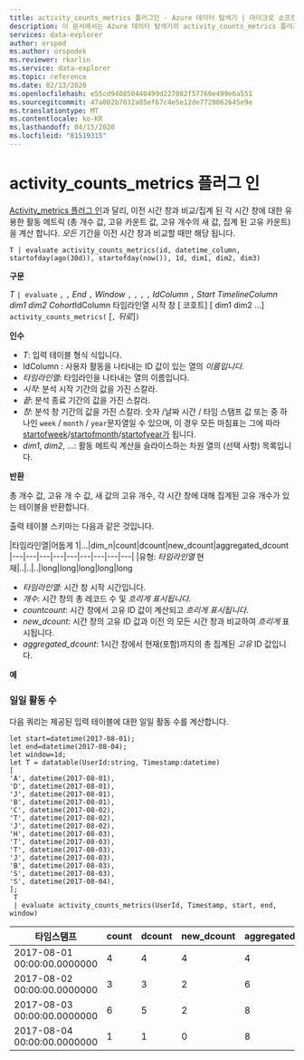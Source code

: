 ```yaml
---
title: activity_counts_metrics 플러그인 - Azure 데이터 탐색기 | 마이크로 소프트 문서
description: 이 문서에서는 Azure 데이터 탐색기의 activity_counts_metrics 플러그인에 대해 설명합니다.
services: data-explorer
author: orspod
ms.author: orspodek
ms.reviewer: rkarlin
ms.service: data-explorer
ms.topic: reference
ms.date: 02/13/2020
ms.openlocfilehash: e55cd940850440499d227082f57769e499e6a551
ms.sourcegitcommit: 47a002b7032a05ef67c4e5e12de7720062645e9e
ms.translationtype: MT
ms.contentlocale: ko-KR
ms.lasthandoff: 04/15/2020
ms.locfileid: "81519315"
---
```

# <a name="activity_counts_metrics-plugin"></a>activity_counts_metrics 플러그 인

[Activity_metrics 플러그 인](activity-metrics-plugin.md)과 달리, 이전 시간 창과 비교/집계 된 각 시간 창에 대한 유용한 활동 메트릭 (총 개수 값, 고유 카운트 값, 고유 개수의 새 값, 집계 된 고유 카운트)을 계산 합니다. *모든* 기간을 이전 시간 창과 비교할 때만 해당 됩니다.

```kusto
T | evaluate activity_counts_metrics(id, datetime_column, startofday(ago(30d)), startofday(now()), 1d, dim1, dim2, dim3)
```

**구문**

*T* `| evaluate` `,` `,` *End* `,` *Window* `,` `,` `,` `,` *IdColumn* `,` *Start* *TimelineColumn* *dim1* *dim2* *Cohort*IdColumn 타임라인열 시작 창 [ 코호트] [ dim1 dim2 ...] `activity_counts_metrics(` [`,` *뒤로*]`)`

**인수**

* *T*: 입력 테이블 형식 식입니다.
* IdColumn : 사용자 활동을 나타내는 ID 값이 있는 열의 *이름입니다.* 
* *타임라인열*: 타임라인을 나타내는 열의 이름입니다.
* *시작*: 분석 시작 기간의 값을 가진 스칼라.
* *끝*: 분석 종료 기간의 값을 가진 스칼라.
* *창*: 분석 창 기간의 값을 가진 스칼라. 숫자 /날짜 시간 / 타임 스탬프 값 또는 중 하나인 `week` / `month` / `year`문자열일 수 있으며, 이 경우 모든 마침표는 그에 따라 [startofweek](startofweekfunction.md)/[startofmonth](startofmonthfunction.md)/[startofyear가](startofyearfunction.md) 됩니다. 
* *dim1*, *dim2*, ...: 활동 메트릭 계산을 슬라이스하는 차원 열의 (선택 사항) 목록입니다.

**반환**

총 개수 값, 고유 개 수 값, 새 값의 고유 개수, 각 시간 창에 대해 집계된 고유 개수가 있는 테이블을 반환합니다.

출력 테이블 스키마는 다음과 같은 것입니다.

|타임라인열|어둡게 1|...|dim_n|count|dcount|new_dcount|aggregated_dcount
|---|---|---|---|---|---|---|---|---|
|유형: *타임라인열* 현재|..|..|..|long|long|long|long|long


* *타임라인열*: 시간 창 시작 시간입니다.
* *개수*: 시간 창의 총 레코드 수 및 *흐리게 표시됩니다.*
* *countcount*: 시간 창에서 고유 ID 값이 계산되고 *흐리게 표시됩니다.*
* *new_dcount*: 시간 창의 고유 ID 값과 이전 의 모든 시간 창과 비교하여 *흐리게* 표시됩니다. 
* *aggregated_dcount*: 1시간 창에서 현재(포함)까지의 총 집계된 *고유* ID 값입니다.

**예**

### <a name="daily-activity-counts"></a>일일 활동 수 

다음 쿼리는 제공된 입력 테이블에 대한 일일 활동 수를 계산합니다.

```kusto
let start=datetime(2017-08-01);
let end=datetime(2017-08-04);
let window=1d;
let T = datatable(UserId:string, Timestamp:datetime)
[
'A', datetime(2017-08-01),
'D', datetime(2017-08-01), 
'J', datetime(2017-08-01),
'B', datetime(2017-08-01),
'C', datetime(2017-08-02),  
'T', datetime(2017-08-02),
'J', datetime(2017-08-02),
'H', datetime(2017-08-03),
'T', datetime(2017-08-03),
'T', datetime(2017-08-03),
'J', datetime(2017-08-03),
'B', datetime(2017-08-03),
'S', datetime(2017-08-03),
'S', datetime(2017-08-04),
];
 T 
 | evaluate activity_counts_metrics(UserId, Timestamp, start, end, window)
```

|타임스탬프|count|dcount|new_dcount|aggregated_dcount|
|---|---|---|---|---|
|2017-08-01 00:00:00.0000000|4|4|4|4|
|2017-08-02 00:00:00.0000000|3|3|2|6|
|2017-08-03 00:00:00.0000000|6|5|2|8|
|2017-08-04 00:00:00.0000000|1|1|0|8|


